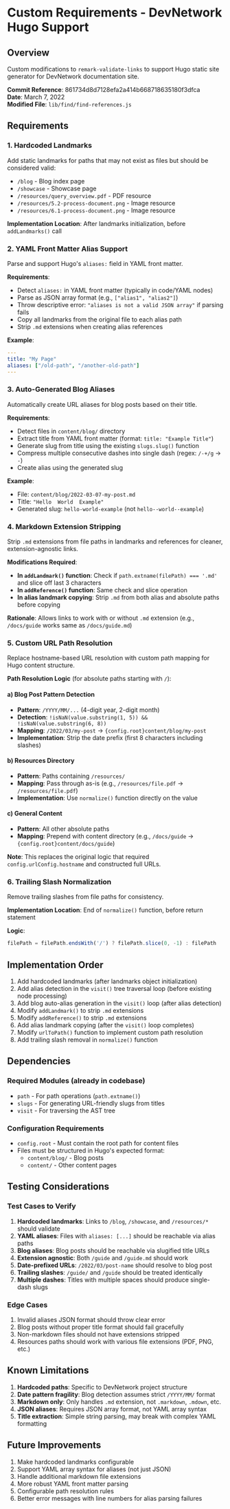# Custom Requirements - DevNetwork Hugo Support

## Overview
Custom modifications to `remark-validate-links` to support Hugo static site generator for DevNetwork documentation site.

**Commit Reference**: 861734d8d7128efa2a414b668718635180f3dfca  
**Date**: March 7, 2022  
**Modified File**: `lib/find/find-references.js`

## Requirements

### 1. Hardcoded Landmarks
Add static landmarks for paths that may not exist as files but should be considered valid:

- `/blog` - Blog index page
- `/showcase` - Showcase page
- `/resources/query_overview.pdf` - PDF resource
- `/resources/5.2-process-document.png` - Image resource
- `/resources/6.1-process-document.png` - Image resource

**Implementation Location**: After landmarks initialization, before `addLandmarks()` call

### 2. YAML Front Matter Alias Support
Parse and support Hugo's `aliases:` field in YAML front matter.

**Requirements**:
- Detect `aliases:` in YAML front matter (typically in code/YAML nodes)
- Parse as JSON array format (e.g., `["alias1", "alias2"]`)
- Throw descriptive error: `"aliases is not a valid JSON array"` if parsing fails
- Copy all landmarks from the original file to each alias path
- Strip `.md` extensions when creating alias references

**Example**:
```yaml
---
title: "My Page"
aliases: ["/old-path", "/another-old-path"]
---
```

### 3. Auto-Generated Blog Aliases
Automatically create URL aliases for blog posts based on their title.

**Requirements**:
- Detect files in `content/blog/` directory
- Extract title from YAML front matter (format: `title: "Example Title"`)
- Generate slug from title using the existing `slugs.slug()` function
- Compress multiple consecutive dashes into single dash (regex: `/-+/g` → `-`)
- Create alias using the generated slug

**Example**:
- File: `content/blog/2022-03-07-my-post.md`
- Title: `"Hello  World  Example"`
- Generated slug: `hello-world-example` (not `hello--world--example`)

### 4. Markdown Extension Stripping
Strip `.md` extensions from file paths in landmarks and references for cleaner, extension-agnostic links.

**Modifications Required**:
- **In `addLandmark()` function**: Check if `path.extname(filePath) === '.md'` and slice off last 3 characters
- **In `addReference()` function**: Same check and slice operation
- **In alias landmark copying**: Strip `.md` from both alias and absolute paths before copying

**Rationale**: Allows links to work with or without `.md` extension (e.g., `/docs/guide` works same as `/docs/guide.md`)

### 5. Custom URL Path Resolution
Replace hostname-based URL resolution with custom path mapping for Hugo content structure.

**Path Resolution Logic** (for absolute paths starting with `/`):

#### a) Blog Post Pattern Detection
- **Pattern**: `/YYYY/MM/...` (4-digit year, 2-digit month)
- **Detection**: `!isNaN(value.substring(1, 5)) && !isNaN(value.substring(6, 8))`
- **Mapping**: `/2022/03/my-post` → `{config.root}content/blog/my-post`
- **Implementation**: Strip the date prefix (first 8 characters including slashes)

#### b) Resources Directory
- **Pattern**: Paths containing `/resources/`
- **Mapping**: Pass through as-is (e.g., `/resources/file.pdf` → `/resources/file.pdf`)
- **Implementation**: Use `normalize()` function directly on the value

#### c) General Content
- **Pattern**: All other absolute paths
- **Mapping**: Prepend with content directory (e.g., `/docs/guide` → `{config.root}content/docs/guide`)

**Note**: This replaces the original logic that required `config.urlConfig.hostname` and constructed full URLs.

### 6. Trailing Slash Normalization
Remove trailing slashes from file paths for consistency.

**Implementation Location**: End of `normalize()` function, before return statement

**Logic**: 
```javascript
filePath = filePath.endsWith('/') ? filePath.slice(0, -1) : filePath
```

## Implementation Order

1. Add hardcoded landmarks (after landmarks object initialization)
2. Add alias detection in the `visit()` tree traversal loop (before existing node processing)
3. Add blog auto-alias generation in the `visit()` loop (after alias detection)
4. Modify `addLandmark()` to strip `.md` extensions
5. Modify `addReference()` to strip `.md` extensions
6. Add alias landmark copying (after the `visit()` loop completes)
7. Modify `urlToPath()` function to implement custom path resolution
8. Add trailing slash removal in `normalize()` function

## Dependencies

### Required Modules (already in codebase)
- `path` - For path operations (`path.extname()`)
- `slugs` - For generating URL-friendly slugs from titles
- `visit` - For traversing the AST tree

### Configuration Requirements
- `config.root` - Must contain the root path for content files
- Files must be structured in Hugo's expected format:
  - `content/blog/` - Blog posts
  - `content/` - Other content pages

## Testing Considerations

### Test Cases to Verify
1. **Hardcoded landmarks**: Links to `/blog`, `/showcase`, and `/resources/*` should validate
2. **YAML aliases**: Files with `aliases: [...]` should be reachable via alias paths
3. **Blog aliases**: Blog posts should be reachable via slugified title URLs
4. **Extension agnostic**: Both `/guide` and `/guide.md` should work
5. **Date-prefixed URLs**: `/2022/03/post-name` should resolve to blog post
6. **Trailing slashes**: `/guide/` and `/guide` should be treated identically
7. **Multiple dashes**: Titles with multiple spaces should produce single-dash slugs

### Edge Cases
1. Invalid aliases JSON format should throw clear error
2. Blog posts without proper title format should fail gracefully
3. Non-markdown files should not have extensions stripped
4. Resources paths should work with various file extensions (PDF, PNG, etc.)

## Known Limitations

1. **Hardcoded paths**: Specific to DevNetwork project structure
2. **Date pattern fragility**: Blog detection assumes strict `/YYYY/MM/` format
3. **Markdown only**: Only handles `.md` extension, not `.markdown`, `.mdown`, etc.
4. **JSON aliases**: Requires JSON array format, not YAML array syntax
5. **Title extraction**: Simple string parsing, may break with complex YAML formatting

## Future Improvements

1. Make hardcoded landmarks configurable
2. Support YAML array syntax for aliases (not just JSON)
3. Handle additional markdown file extensions
4. More robust YAML front matter parsing
5. Configurable path resolution rules
6. Better error messages with line numbers for alias parsing failures

